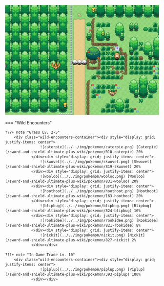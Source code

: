 <img src="../../img/routes/Route 1.png" alt="Route 1"/>

=== "Wild Encounters"


	???+ note "Grass Lv. 2-5"
		<div class="wild-encounters-container"><div style="display: grid; justify-items: center">
                    ![caterpie](../../img/pokemon/caterpie.png) [Caterpie](/sword-and-shield-ultimate-plus-wiki/pokemon/010-caterpie) 20%
                </div><div style="display: grid; justify-items: center">
                    ![skwovet](../../img/pokemon/skwovet.png) [Skwovet](/sword-and-shield-ultimate-plus-wiki/pokemon/819-skwovet) 20%
                </div><div style="display: grid; justify-items: center">
                    ![wooloo](../../img/pokemon/wooloo.png) [Wooloo](/sword-and-shield-ultimate-plus-wiki/pokemon/831-wooloo) 20%
                </div><div style="display: grid; justify-items: center">
                    ![hoothoot](../../img/pokemon/hoothoot.png) [Hoothoot](/sword-and-shield-ultimate-plus-wiki/pokemon/163-hoothoot) 20%
                </div><div style="display: grid; justify-items: center">
                    ![blipbug](../../img/pokemon/blipbug.png) [Blipbug](/sword-and-shield-ultimate-plus-wiki/pokemon/824-blipbug) 10%
                </div><div style="display: grid; justify-items: center">
                    ![rookidee](../../img/pokemon/rookidee.png) [Rookidee](/sword-and-shield-ultimate-plus-wiki/pokemon/821-rookidee) 8%
                </div><div style="display: grid; justify-items: center">
                    ![nickit](../../img/pokemon/nickit.png) [Nickit](/sword-and-shield-ultimate-plus-wiki/pokemon/827-nickit) 2%
                </div></div>

	???+ note "In Game Trade Lv. 10"
		<div class="wild-encounters-container"><div style="display: grid; justify-items: center">
                    ![piplup](../../img/pokemon/piplup.png) [Piplup](/sword-and-shield-ultimate-plus-wiki/pokemon/393-piplup) 100%
                </div></div>



